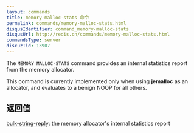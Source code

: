 ```yaml
---
layout: commands
title: memory-malloc-stats 命令
permalink: commands/memory-malloc-stats.html
disqusIdentifier: command_memory-malloc-stats
disqusUrl: http://redis.cn/commands/memory-malloc-stats.html
commandsType: server
discuzTid: 13907
---
```


The `MEMORY MALLOC-STATS` command provides an internal statistics report from
the memory allocator.

This command is currently implemented only when using **jemalloc** as an
allocator, and evaluates to a benign NOOP for all others.

## 返回值

[bulk-string-reply](/topics/protocol.html#bulk-string-reply): the memory allocator's internal statistics report
